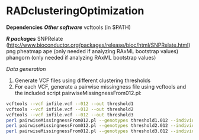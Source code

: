 # RADclusteringOptimization

**Dependencies**
***Other software***
vcftools (in $PATH)

***R packages***
SNPRelate (http://www.bioconductor.org/packages/release/bioc/html/SNPRelate.html)
png
pheatmap
ape (only needed if analyzing RAxML bootstrap values)
phangorn (only needed if analyzing RAxML bootstrap values)



*Data generation*
1) Generate VCF files using different clustering thresholds
2) For each VCF, generate a pairwise missingness file using vcftools and the included script pairwiseMissingnessFrom012.pl:

```bash
vcftools --vcf infile.vcf --012 --out threshold1
vcftools --vcf infile.vcf --012 --out threshold2
vcftools --vcf infile.vcf --012 --out threshold3
perl pairwiseMissingnessFrom012.pl --genotypes threshold1.012 --individuals threshold1.012.indv --out threshold1.missingness
perl pairwiseMissingnessFrom012.pl --genotypes threshold2.012 --individuals threshold2.012.indv --out threshold2.missingness
perl pairwiseMissingnessFrom012.pl --genotypes threshold3.012 --individuals threshold3.012.indv --out threshold3.missingness
```


